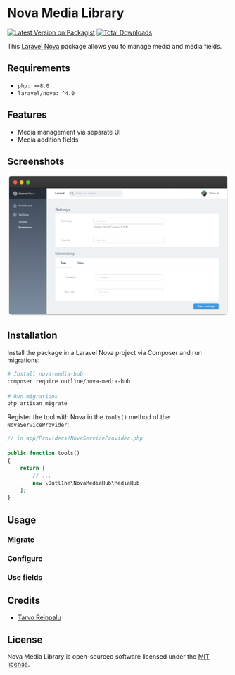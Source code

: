 # Nova Media Library

[![Latest Version on Packagist](https://img.shields.io/packagist/v/outl1ne/nova-media-hub.svg?style=flat-square)](https://packagist.org/packages/outl1ne/nova-media-hub)
[![Total Downloads](https://img.shields.io/packagist/dt/outl1ne/nova-media-hub.svg?style=flat-square)](https://packagist.org/packages/outl1ne/nova-media-hub)

This [Laravel Nova](https://nova.laravel.com) package allows you to manage media and media fields.

## Requirements

- `php: >=8.0`
- `laravel/nova: ^4.0`

## Features

- Media management via separate UI
- Media addition fields

## Screenshots

![Media index view](docs/index.png)

## Installation

Install the package in a Laravel Nova project via Composer and run migrations:

```bash
# Install nova-media-hub
composer require outl1ne/nova-media-hub

# Run migrations
php artisan migrate
```

Register the tool with Nova in the `tools()` method of the `NovaServiceProvider`:

```php
// in app/Providers/NovaServiceProvider.php

public function tools()
{
    return [
        // ...
        new \Outl1ne\NovaMediaHub\MediaHub
    ];
}
```

## Usage

### Migrate

### Configure

### Use fields

## Credits

- [Tarvo Reinpalu](https://github.com/Tarpsvo)

## License

Nova Media Library is open-sourced software licensed under the [MIT license](LICENSE.md).
